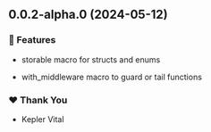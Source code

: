 ## 0.0.2-alpha.0 (2024-05-12)

### 🚀 Features

- storable macro for structs and enums

- with_middleware macro to guard or tail functions

### ❤️ Thank You

- Kepler Vital

